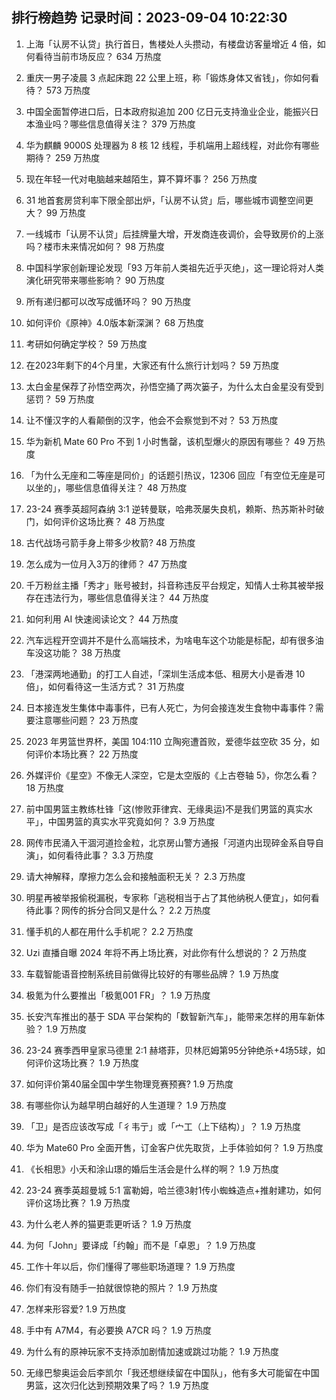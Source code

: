 
## 排行榜趋势 记录时间：2023-09-04 10:22:30
  
  1. 上海「认房不认贷」执行首日，售楼处人头攒动，有楼盘访客量增近 4 倍，如何看待当前市场反应？ 634 万热度
    
  2. 重庆一男子凌晨 3 点起床跑 22 公里上班，称「锻炼身体又省钱」，你如何看待？ 573 万热度
    
  3. 中国全面暂停进口后，日本政府拟追加 200 亿日元支持渔业企业，能振兴日本渔业吗？哪些信息值得关注？ 379 万热度
    
  4. 华为麒麟 9000S 处理器为 8 核 12 线程，手机端用上超线程，对此你有哪些期待？ 259 万热度
    
  5. 现在年轻一代对电脑越来越陌生，算不算坏事？ 256 万热度
    
  6. 31 地首套房贷利率下限全部出炉，「认房不认贷」后，哪些城市调整空间更大？ 99 万热度
    
  7. 一线城市「认房不认贷」后挂牌量大增，开发商连夜调价，会导致房价的上涨吗？楼市未来情况如何？ 98 万热度
    
  8. 中国科学家创新理论发现「93 万年前人类祖先近乎灭绝」，这一理论将对人类演化研究带来哪些影响？ 90 万热度
    
  9. 所有递归都可以改写成循环吗？ 90 万热度
    
  10. 如何评价《原神》4.0版本新深渊？ 68 万热度
    
  11. 考研如何确定学校？ 59 万热度
    
  12. 在2023年剩下的4个月里，大家还有什么旅行计划吗？ 59 万热度
    
  13. 太白金星保荐了孙悟空两次，孙悟空捅了两次篓子，为什么太白金星没有受到惩罚？ 59 万热度
    
  14. 让不懂汉字的人看颠倒的汉字，他会不会察觉到不对？ 53 万热度
    
  15. 华为新机 Mate 60 Pro 不到 1 小时售罄，该机型爆火的原因有哪些？ 49 万热度
    
  16. 「为什么无座和二等座是同价」的话题引热议，12306 回应「有空位无座是可以坐的」，哪些信息值得关注？ 48 万热度
    
  17. 23-24 赛季英超阿森纳 3:1 逆转曼联，哈弗茨屡失良机，赖斯、热苏斯补时破门，如何评价这场比赛？ 48 万热度
    
  18. 古代战场弓箭手身上带多少枚箭? 48 万热度
    
  19. 怎么成为一位月入3万的律师？ 47 万热度
    
  20. 千万粉丝主播「秀才」账号被封，抖音称违反平台规定，知情人士称其被举报存在违法行为，哪些信息值得关注？ 44 万热度
    
  21. 如何利用 AI 快速阅读论文？ 44 万热度
    
  22. 汽车远程开空调并不是什么高端技术，为啥电车这个功能是标配，却有很多油车没这功能？ 38 万热度
    
  23. 「港深两地通勤」的打工人自述，「深圳生活成本低、租房大小是香港 10 倍」，如何看待这一生活方式？ 31 万热度
    
  24. 日本接连发生集体中毒事件，已有人死亡，为何会接连发生食物中毒事件？需要注意哪些问题？ 23 万热度
    
  25. 2023 年男篮世界杯，美国 104:110 立陶宛遭首败，爱德华兹空砍 35 分，如何评价本场比赛？ 22 万热度
    
  26. 外媒评价《星空》不像无人深空，它是太空版的《上古卷轴 5》，你怎么看？ 18 万热度
    
  27. 前中国男篮主教练杜锋「这(惨败菲律宾、无缘奥运)不是我们男篮的真实水平」，中国男篮的真实水平究竟如何？ 3.9 万热度
    
  28. 网传市民涌入干涸河道捡金粒，北京房山警方通报「河道内出现碎金系自导自演」，如何看待此事？ 3.3 万热度
    
  29. 请大神解释，摩擦力怎么会和接触面积无关？ 2.3 万热度
    
  30. 明星再被举报偷税漏税，专家称「逃税相当于占了其他纳税人便宜」，如何看待此事？网传的拆分合同又是什么？ 2.2 万热度
    
  31. 懂手机的人都在用什么手机呢？ 2.2 万热度
    
  32. Uzi 直播自曝 2024 年将不再上场比赛，对此你有什么想说的？ 2 万热度
    
  33. 车载智能语音控制系统目前做得比较好的有哪些品牌？ 1.9 万热度
    
  34. 极氪为什么要推出「极氪001 FR」？ 1.9 万热度
    
  35. 长安汽车推出的基于 SDA 平台架构的「数智新汽车」，能带来怎样的用车新体验？ 1.9 万热度
    
  36. 23-24 赛季西甲皇家马德里 2:1 赫塔菲，贝林厄姆第95分钟绝杀+4场5球，如何评价这场比赛？ 1.9 万热度
    
  37. 如何评价第40届全国中学生物理竞赛预赛? 1.9 万热度
    
  38. 有哪些你认为越早明白越好的人生道理？ 1.9 万热度
    
  39. 「卫」是否应该改写成「彳韦亍」或「宀工（上下结构）」？ 1.9 万热度
    
  40. 华为 Mate60 Pro 全面开售，订金客户优先取货，上手体验如何？ 1.9 万热度
    
  41. 《长相思》小夭和涂山璟的婚后生活会是什么样的啊？ 1.9 万热度
    
  42. 23-24 赛季英超曼城 5:1 富勒姆，哈兰德3射1传小蜘蛛造点+推射建功，如何评价这场比赛？ 1.9 万热度
    
  43. 为什么老人养的猫更乖更听话？ 1.9 万热度
    
  44. 为何「John」要译成「约翰」而不是「卓恩」？ 1.9 万热度
    
  45. 工作十年以后，你们懂得了哪些职场道理？ 1.9 万热度
    
  46. 你们有没有随手一拍就很惊艳的照片？ 1.9 万热度
    
  47. 怎样来形容爱? 1.9 万热度
    
  48. 手中有 A7M4，有必要换 A7CR 吗？ 1.9 万热度
    
  49. 为什么有的原神玩家不支持添加剧情加速或跳过功能？ 1.9 万热度
    
  50. 无缘巴黎奥运会后李凯尔「我还想继续留在中国队」，他有多大可能留在中国男篮，这次归化达到预期效果了吗？ 1.9 万热度
    